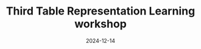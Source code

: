 ---
title: "Third Table Representation Learning workshop"
date: 2024-12-14
venue: "NeurIPS 2024"
location: "Vancouver, Canada"
event_url: https://table-representation-learning.github.io/
---